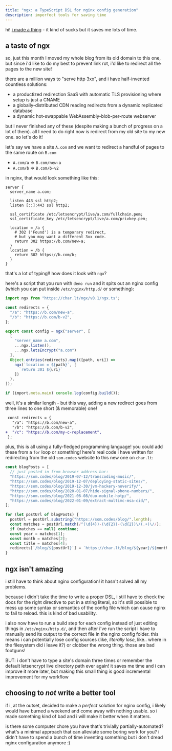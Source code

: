 ```yaml
---
title: "ngx: a TypeScript DSL for nginx config generation"
description: imperfect tools for saving time
---
```


hi! [i made a thing](https://git.lavender.software/char/ngx) - it kind of sucks but it saves me lots of time.

## a taste of ngx

so, just this month I moved my whole blog from its old domain to this one, but since i'd like to do my best to prevent link rot, i'd like to redirect all the pages to the new site!

there are a million ways to "serve http 3xx", and i have half-invented countless solutions:

- a productized redirection SaaS with automatic TLS provisioning where setup is just a CNAME
- a globally-distributed CDN reading redirects from a dynamic replicated database
- a dynamic hot-swappable WebAssembly-blob-per-route webserver

but I never finished any of these (despite making a bunch of progress on a lot of them). all I need to do right now is redirect from my old site to my new one. so let's do it!

let's say we have a site `A.com` and we want to redirect a handful of pages to the same route on `B.com`

- `A.com/a` ⇒ `B.com/new-a`
- `A.com/b` ⇒ `B.com/b-v2`

in nginx, that would look something like this:

```nginx
server {
  server_name a.com;

  listen 443 ssl http2;
  listen [::]:443 ssl http2;

  ssl_certificate /etc/letsencrypt/live/a.com/fullchain.pem;
  ssl_certificate_key /etc/letsencrypt/live/a.com/privkey.pem;

  location = /a {
    # 302 ('Found') is a temporary redirect,
    # but you may want a different 3xx code.
    return 302 https://b.com/new-a;
  }
  location = /b {
    return 302 https://b.com/b;
  }
}
```

that's a lot of typing!! how does it look with `ngx`?

here's a script that you run with `deno run` and it spits out an nginx config (which you can put inside `/etc/nginx/http.d/` or something):

```typescript
import ngx from "https://char.lt/ngx/v0.1/ngx.ts";

const redirects = {
  "/a": "https://b.com/new-a",
  "/b": "https://b.com/b-v2",
};

export const config = ngx("server", [
  [
    "server_name a.com",
    ...ngx.listen(),
    ...ngx.letsEncrypt("a.com")
  ],
  Object.entries(redirects).map(([path, uri]) =>
    ngx(`location = ${path}`, [
      `return 301 ${uri}`
    ])
  ),
]);

if (import.meta.main) console.log(config.build());
```

well, it's a similar length - but this way, adding a new redirect goes from three lines to one short (& memorable) one!

```diff
 const redirects = {
   "/a": "https://b.com/new-a",
   "/b": "https://b.com/b-v2",
+  "/c": "https://b.com/my-c-replacement",
 };
```

plus, this is all using a fully-fledged programming language! you could add these from a `for` loop or something!
here's real code i have written for redirecting from the old `som.codes` website to this new one on `char.lt`:

```typescript
const blogPosts = [
  // just pasted in from browser address bar:
  "https://som.codes/blog/2019-07-12/transcoding-music/",
  "https://som.codes/blog/2019-12-07/deploying-static-sites/",
  "https://som.codes/blog/2019-12-30/jvm-hackery-noverify/",
  "https://som.codes/blog/2020-01-07/hide-signal-phone-numbers/",
  "https://som.codes/blog/2021-06-08/duo-mobile-hotp/",
  "https://som.codes/blog/2022-01-09/extract-multimc-msa-cid/",
];

for (let postUrl of blogPosts) {
  postUrl = postUrl.substring("https://som.codes/blog/".length);
  const matches = postUrl.match(/^(\d{4})-(\d{2})-(\d{2})\/(.+)\//);
  if (matches == null) continue;
  const year = matches[1];
  const month = matches[2];
  const title = matches[4];
  redirects[`/blog/${postUrl}`] = `https://char.lt/blog/${year}/${month}/${title}/`;
}
```

## ngx isn't amazing

i still have to think about nginx configuration! it hasn't solved all my problems.

because i didn't take the time to write a proper DSL, i still have to check the docs for the right directive to put in a string literal, so it's still possible to mess up some syntax or semantics of the config file which can cause nginx to fail to reload. this is kind of bad usability.

i also now have to run a build step for each config instead of just editing things in `/etc/nginx/http.d/`, and then after i've run the script i have to manually send its output to the correct file in the nginx config folder. this means i can potentially lose config sources (like, _literally lose_, like.. where in the filesystem did i leave it?) or clobber the wrong thing. those are bad footguns!

BUT: i don't have to type a site's domain three times or remember the default letsencrypt live directory path ever again! it saves me time and i can improve it more later, but making this small thing is good incremental improvement for my workflow

## choosing to *not* write a better tool

if i, at the outset, decided to make a _perfect_ solution for nginx config, i likely would have burned a weekend and come away with nothing usable. so i made something kind of bad and i will make it better when it matters.

is there some computer chore you have that's trivially partially-automated? what's a minimal approach that can alleviate some boring work for you? i didn't have to spend a bunch of time inventing something but i don't dread nginx configuration anymore :)
